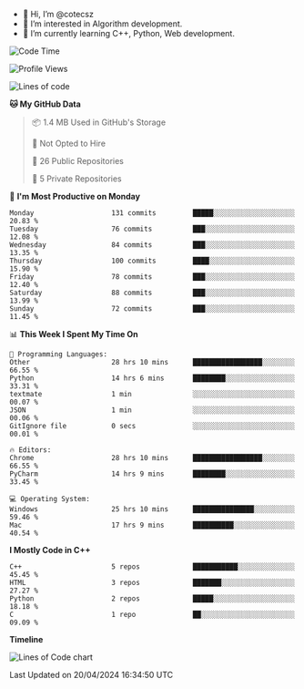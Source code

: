 - 👋 Hi, I’m @cotecsz
- 👀 I’m interested in Algorithm development.
- 🌱 I’m currently learning C++, Python, Web development.

<!---
cotecsz/cotecsz is a ✨ special ✨ repository because its `README.md` (this file) appears on your GitHub profile.
You can click the Preview link to take a look at your changes.
--->

<!--START_SECTION:waka-->
![Code Time](http://img.shields.io/badge/Code%20Time-881%20hrs%201%20min-blue)

![Profile Views](http://img.shields.io/badge/Profile%20Views-0-blue)

![Lines of code](https://img.shields.io/badge/From%20Hello%20World%20I%27ve%20Written-1.2%20million%20lines%20of%20code-blue)

**🐱 My GitHub Data** 

> 📦 1.4 MB Used in GitHub's Storage 
 > 
> 🚫 Not Opted to Hire
 > 
> 📜 26 Public Repositories 
 > 
> 🔑 5 Private Repositories 
 > 
📅 **I'm Most Productive on Monday** 

```text
Monday                   131 commits         █████░░░░░░░░░░░░░░░░░░░░   20.83 % 
Tuesday                  76 commits          ███░░░░░░░░░░░░░░░░░░░░░░   12.08 % 
Wednesday                84 commits          ███░░░░░░░░░░░░░░░░░░░░░░   13.35 % 
Thursday                 100 commits         ████░░░░░░░░░░░░░░░░░░░░░   15.90 % 
Friday                   78 commits          ███░░░░░░░░░░░░░░░░░░░░░░   12.40 % 
Saturday                 88 commits          ███░░░░░░░░░░░░░░░░░░░░░░   13.99 % 
Sunday                   72 commits          ███░░░░░░░░░░░░░░░░░░░░░░   11.45 % 
```


📊 **This Week I Spent My Time On** 

```text
💬 Programming Languages: 
Other                    28 hrs 10 mins      █████████████████░░░░░░░░   66.55 % 
Python                   14 hrs 6 mins       ████████░░░░░░░░░░░░░░░░░   33.31 % 
textmate                 1 min               ░░░░░░░░░░░░░░░░░░░░░░░░░   00.07 % 
JSON                     1 min               ░░░░░░░░░░░░░░░░░░░░░░░░░   00.06 % 
GitIgnore file           0 secs              ░░░░░░░░░░░░░░░░░░░░░░░░░   00.01 % 

🔥 Editors: 
Chrome                   28 hrs 10 mins      █████████████████░░░░░░░░   66.55 % 
PyCharm                  14 hrs 9 mins       ████████░░░░░░░░░░░░░░░░░   33.45 % 

💻 Operating System: 
Windows                  25 hrs 10 mins      ███████████████░░░░░░░░░░   59.46 % 
Mac                      17 hrs 9 mins       ██████████░░░░░░░░░░░░░░░   40.54 % 
```

**I Mostly Code in C++** 

```text
C++                      5 repos             ███████████░░░░░░░░░░░░░░   45.45 % 
HTML                     3 repos             ███████░░░░░░░░░░░░░░░░░░   27.27 % 
Python                   2 repos             █████░░░░░░░░░░░░░░░░░░░░   18.18 % 
C                        1 repo              ██░░░░░░░░░░░░░░░░░░░░░░░   09.09 % 
```



**Timeline**

![Lines of Code chart](https://raw.githubusercontent.com/cotecsz/cotecsz/master/assets/bar_graph.png)


 Last Updated on 20/04/2024 16:34:50 UTC
<!--END_SECTION:waka-->
